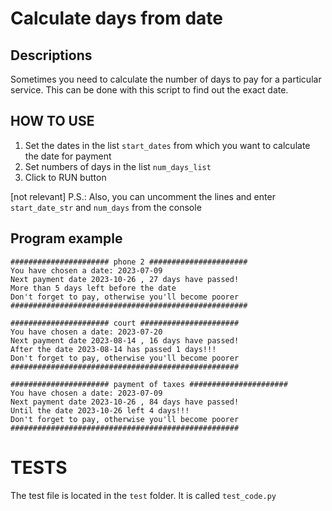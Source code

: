 # Calculate days from date

## Descriptions 
Sometimes you need to calculate the number of days to pay for a particular service. 
This can be done with this script to find out the exact date.

## HOW TO USE
1. Set the dates in the list `start_dates` from which you want to calculate the date for payment
2. Set numbers of days in the list `num_days_list`
3. Click to RUN button

[not relevant] P.S.: Also, you can uncomment the lines and enter `start_date_str` and `num_days` from the console

## Program example
```
###################### phone 2 ######################
You have chosen a date: 2023-07-09
Next payment date 2023-10-26 , 27 days have passed!
More than 5 days left before the date
Don't forget to pay, otherwise you'll become poorer
#####################################################

###################### court ######################
You have chosen a date: 2023-07-20
Next payment date 2023-08-14 , 16 days have passed!
After the date 2023-08-14 has passed 1 days!!!
Don't forget to pay, otherwise you'll become poorer
###################################################

###################### payment of taxes ######################
You have chosen a date: 2023-07-09
Next payment date 2023-10-26 , 84 days have passed!
Until the date 2023-10-26 left 4 days!!!
Don't forget to pay, otherwise you'll become poorer
###################################################
```

# TESTS
The test file is located in the `test` folder. It is called `test_code.py`
